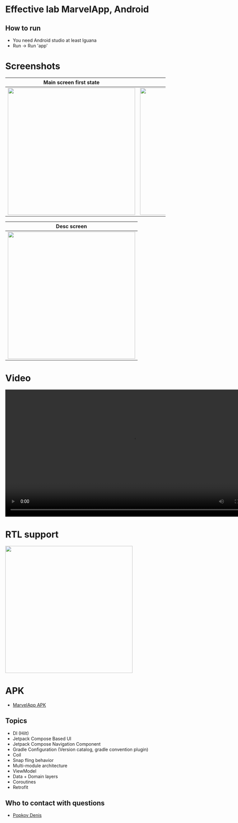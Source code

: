 # Effective lab MarvelApp, Android

## How to run

* You need Android studio at least Iguana
* Run -> Run 'app'

# Screenshots

|                                                Main screen first state                                                 |                                                Main screen second state                                                |
|:----------------------------------------------------------------------------------------------------------------------:|:----------------------------------------------------------------------------------------------------------------------:|
| <img src="https://github.com/DenisPopkov/MarvelApp/assets/57343209/32c0b7b0-e758-43f3-83a7-e343e4ac598d" height="400"> | <img src="https://github.com/DenisPopkov/MarvelApp/assets/57343209/0dcdf1e6-db92-47dd-b638-751cca90aaae" height="400"> |

|                                                      Desc screen                                                       |
|:----------------------------------------------------------------------------------------------------------------------:|
| <img src="https://github.com/DenisPopkov/MarvelApp/assets/57343209/a6e43b85-3173-400a-9f0d-5e2206e6f430" height="400"> |

# Video

<video src="https://github.com/DenisPopkov/MarvelApp/assets/57343209/bd86d20c-a26e-4d1d-9aac-1bbb72814e3c" height="400"></video>

# RTL support

<img src="https://github.com/DenisPopkov/MarvelApp/assets/57343209/4ae2b6c9-7cd7-48fd-8dc0-16ce9a57631d" height="400" alt="">

# APK

* [MarvelApp APK](assets/app-release.apk)

## Topics

* DI (Hilt)
* Jetpack Compose Based UI
* Jetpack Compose Navigation Component
* Gradle Configuration (Version catalog, gradle convention plugin)
* Coil
* Snap fling behavior
* Multi-module architecture
* ViewModel
* Data + Domain layers
* Coroutines
* Retrofit

## Who to contact with questions

* [Popkov Denis](https://t.me/MolodoyDenis)